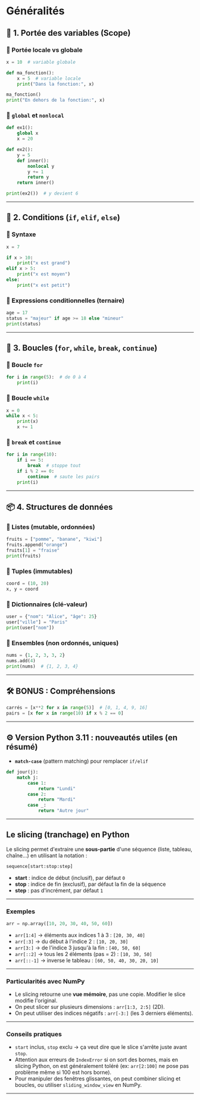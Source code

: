 # Généralités

## 🧠 1. Portée des variables (Scope)

### 🔹 Portée locale vs globale

```python
x = 10  # variable globale

def ma_fonction():
    x = 5  # variable locale
    print("Dans la fonction:", x)

ma_fonction()
print("En dehors de la fonction:", x)
```

### 🔹 `global` et `nonlocal`

```python
def ex1():
    global x
    x = 20

def ex2():
    y = 5
    def inner():
        nonlocal y
        y += 1
        return y
    return inner()

print(ex2())  # y devient 6
```

---

## 🧩 2. Conditions (`if`, `elif`, `else`)

### 🔹 Syntaxe

```python
x = 7

if x > 10:
    print("x est grand")
elif x > 5:
    print("x est moyen")
else:
    print("x est petit")
```

### 🔹 Expressions conditionnelles (ternaire)

```python
age = 17
status = "majeur" if age >= 18 else "mineur"
print(status)
```

---

## 🔁 3. Boucles (`for`, `while`, `break`, `continue`)

### 🔹 Boucle `for`

```python
for i in range(5):  # de 0 à 4
    print(i)
```

### 🔹 Boucle `while`

```python
x = 0
while x < 5:
    print(x)
    x += 1
```

### 🔹 `break` et `continue`

```python
for i in range(10):
    if i == 5:
        break  # stoppe tout
    if i % 2 == 0:
        continue  # saute les pairs
    print(i)
```

---

## 📦 4. Structures de données

### 🔸 Listes (mutable, ordonnées)

```python
fruits = ["pomme", "banane", "kiwi"]
fruits.append("orange")
fruits[1] = "fraise"
print(fruits)
```

### 🔸 Tuples (immutables)

```python
coord = (10, 20)
x, y = coord
```

### 🔸 Dictionnaires (clé-valeur)

```python
user = {"nom": "Alice", "âge": 25}
user["ville"] = "Paris"
print(user["nom"])
```

### 🔸 Ensembles (non ordonnés, uniques)

```python
nums = {1, 2, 3, 3, 2}
nums.add(4)
print(nums)  # {1, 2, 3, 4}
```

---

## 🛠️ BONUS : Compréhensions

```python
carrés = [x**2 for x in range(5)]  # [0, 1, 4, 9, 16]
pairs = [x for x in range(10) if x % 2 == 0]
```

---

## ⚙️ Version Python 3.11 : nouveautés utiles (en résumé)

* **`match-case`** (pattern matching) pour remplacer `if/elif`

```python
def jour(j):
    match j:
        case 1:
            return "Lundi"
        case 2:
            return "Mardi"
        case _:
            return "Autre jour"
```

---

## Le slicing (tranchage) en Python

Le slicing permet d'extraire une **sous-partie** d'une séquence (liste, tableau, chaîne…) en utilisant la notation :

```python
sequence[start:stop:step]
```

* **start** : indice de début (inclusif), par défaut `0`
* **stop** : indice de fin (exclusif), par défaut la fin de la séquence
* **step** : pas d'incrément, par défaut `1`

---

### Exemples

```python
arr = np.array([10, 20, 30, 40, 50, 60])
```

* `arr[1:4]` → éléments aux indices 1 à 3 : `[20, 30, 40]`
* `arr[:3]` → du début à l'indice 2 : `[10, 20, 30]`
* `arr[3:]` → de l'indice 3 jusqu'à la fin : `[40, 50, 60]`
* `arr[::2]` → tous les 2 éléments (pas = 2) : `[10, 30, 50]`
* `arr[::-1]` → inverse le tableau : `[60, 50, 40, 30, 20, 10]`

---

### Particularités avec NumPy

* Le slicing retourne une **vue mémoire**, pas une copie. Modifier le slice modifie l'original.
* On peut slicer sur plusieurs dimensions : `arr[1:3, 2:5]` (2D).
* On peut utiliser des indices négatifs : `arr[-3:]` (les 3 derniers éléments).

---

### Conseils pratiques

* `start` inclus, `stop` exclu → ça veut dire que le slice s'arrête juste avant `stop`.
* Attention aux erreurs de `IndexError` si on sort des bornes, mais en slicing Python, on est généralement toléré (ex: `arr[2:100]` ne pose pas problème même si 100 est hors borne).
* Pour manipuler des fenêtres glissantes, on peut combiner slicing et boucles, ou utiliser `sliding_window_view` en NumPy.

---